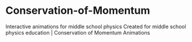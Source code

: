 # Conservation-of-Momentum
Interactive animations for middle school physics 
Created for middle school physics education | Conservation of Momentum Animations
